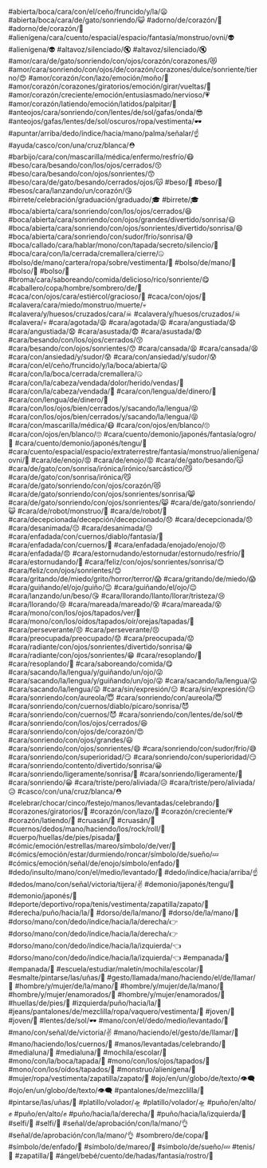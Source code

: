 
#abierta/boca/cara/con/el/ceño/fruncido/y/la/😦
#abierta/boca/cara/de/gato/sonriendo/😺
#adorno/de/corazón/💟
#adorno/de/corazón/💟
#alienígena/cara/cuento/espacial/espacio/fantasía/monstruo/ovni/👽
#alienígena/👽
#altavoz/silenciado/🔇
#altavoz/silenciado/🔇
#amor/cara/de/gato/sonriendo/con/ojos/corazón/corazones/😻
#amor/cara/sonriendo/con/ojos/de/corazón/corazones/dulce/sonriente/tierno/😍
#amor/corazón/con/lazo/emoción/moño/💝
#amor/corazón/corazones/giratorios/emoción/girar/vueltas/💞
#amor/corazón/creciente/emoción/entusiasmado/nervioso/💗
#amor/corazón/latiendo/emoción/latidos/palpitar/💓
#anteojos/cara/sonriendo/con/lentes/de/sol/gafas/onda/😎
#anteojos/gafas/lentes/de/sol/oscuros/ropa/vestimenta/🕶
#apuntar/arriba/dedo/índice/hacia/mano/palma/señalar/☝
#ayuda/casco/con/una/cruz/blanca/⛑
#barbijo/cara/con/mascarilla/médica/enfermo/resfrío/😷
#beso/cara/besando/con/los/ojos/cerrados/😚
#beso/cara/besando/con/ojos/sonrientes/😙
#beso/cara/de/gato/besando/cerrados/ojos/😽
#beso/💏
#beso/💏
#besos/cara/lanzando/un/corazón/😘
#birrete/celebración/graduación/graduado/🎓
#birrete/🎓
#boca/abierta/cara/sonriendo/con/los/ojos/cerrados/😆
#boca/abierta/cara/sonriendo/con/ojos/grandes/divertido/sonrisa/😃
#boca/abierta/cara/sonriendo/con/ojos/sonrientes/divertido/sonrisa/😄
#boca/abierta/cara/sonriendo/con/sudor/frío/sonrisa/😅
#boca/callado/cara/hablar/mono/con/tapada/secreto/silencio/🙊
#boca/cara/con/la/cerrada/cremallera/cierre/🤐
#bolso/de/mano/cartera/ropa/sobre/vestimenta/👝
#bolso/de/mano/👝
#bolso/👜
#bolso/👜
#broma/cara/saboreando/comida/delicioso/rico/sonriente/😋
#caballero/copa/hombre/sombrero/de/🎩
#caca/con/ojos/cara/estiércol/gracioso/💩
#caca/con/ojos/💩
#calavera/cara/miedo/monstruo/muerte/💀
#calavera/y/huesos/cruzados/cara/☠
#calavera/y/huesos/cruzados/☠
#calavera/💀
#cara/agotada/😩
#cara/agotada/😩
#cara/angustiada/😧
#cara/angustiada/😧
#cara/asustada/😨
#cara/asustada/😨
#cara/besando/con/los/ojos/cerrados/😚
#cara/besando/con/ojos/sonrientes/😙
#cara/cansada/😫
#cara/cansada/😫
#cara/con/ansiedad/y/sudor/😰
#cara/con/ansiedad/y/sudor/😰
#cara/con/el/ceño/fruncido/y/la/boca/abierta/😦
#cara/con/la/boca/cerrada/cremallera/🤐
#cara/con/la/cabeza/vendada/dolor/herido/vendas/🤕
#cara/con/la/cabeza/vendada/🤕
#cara/con/lengua/de/dinero/🤑
#cara/con/lengua/de/dinero/🤑
#cara/con/los/ojos/bien/cerrados/y/sacando/la/lengua/😝
#cara/con/los/ojos/bien/cerrados/y/sacando/la/lengua/😝
#cara/con/mascarilla/médica/😷
#cara/con/ojos/en/blanco/🙄
#cara/con/ojos/en/blanco/🙄
#cara/cuento/demonio/japonés/fantasía/ogro/👹
#cara/cuento/demonio/japonés/tengu/👺
#cara/cuento/espacial/espacio/extraterrestre/fantasía/monstruo/alienígena/ovni/👾
#cara/de/enojo/😡
#cara/de/enojo/😡
#cara/de/gato/besando/😽
#cara/de/gato/con/sonrisa/irónica/irónico/sarcástico/😼
#cara/de/gato/con/sonrisa/irónica/😼
#cara/de/gato/sonriendo/con/ojos/corazón/😻
#cara/de/gato/sonriendo/con/ojos/sonrientes/sonrisa/😸
#cara/de/gato/sonriendo/con/ojos/sonrientes/😸
#cara/de/gato/sonriendo/😺
#cara/de/robot/monstruo/🤖
#cara/de/robot/🤖
#cara/decepcionada/decepción/decepcionado/😞
#cara/decepcionada/😞
#cara/desanimada/😔
#cara/desanimada/😔
#cara/enfadada/con/cuernos/diablo/fantasía/👿
#cara/enfadada/con/cuernos/👿
#cara/enfadada/enojado/enojo/😠
#cara/enfadada/😠
#cara/estornudando/estornudar/estornudo/resfrío/🤧
#cara/estornudando/🤧
#cara/feliz/con/ojos/sonrientes/sonrisa/😊
#cara/feliz/con/ojos/sonrientes/😊
#cara/gritando/de/miedo/grito/horror/terror/😱
#cara/gritando/de/miedo/😱
#cara/guiñando/el/ojo/guiño/😉
#cara/guiñando/el/ojo/😉
#cara/lanzando/un/beso/😘
#cara/llorando/llanto/llorar/tristeza/😢
#cara/llorando/😢
#cara/mareada/mareado/😵
#cara/mareada/😵
#cara/mono/con/los/ojos/tapados/ver/🙈
#cara/mono/con/los/oídos/tapados/oír/orejas/tapadas/🙉
#cara/perseverante/😣
#cara/perseverante/😣
#cara/preocupada/preocupado/😟
#cara/preocupada/😟
#cara/radiante/con/ojos/sonrientes/divertido/sonrisa/😁
#cara/radiante/con/ojos/sonrientes/😁
#cara/resoplando/😤
#cara/resoplando/😤
#cara/saboreando/comida/😋
#cara/sacando/la/lengua/y/guiñando/un/ojo/😜
#cara/sacando/la/lengua/y/guiñando/un/ojo/😜
#cara/sacando/la/lengua/😛
#cara/sacando/la/lengua/😛
#cara/sin/expresión/😑
#cara/sin/expresión/😑
#cara/sonriendo/con/aureola/😇
#cara/sonriendo/con/aureola/😇
#cara/sonriendo/con/cuernos/diablo/pícaro/sonrisa/😈
#cara/sonriendo/con/cuernos/😈
#cara/sonriendo/con/lentes/de/sol/😎
#cara/sonriendo/con/los/ojos/cerrados/😆
#cara/sonriendo/con/ojos/de/corazón/😍
#cara/sonriendo/con/ojos/grandes/😃
#cara/sonriendo/con/ojos/sonrientes/😄
#cara/sonriendo/con/sudor/frío/😅
#cara/sonriendo/con/superioridad/😏
#cara/sonriendo/con/superioridad/😏
#cara/sonriendo/contento/divertido/sonrisa/😀
#cara/sonriendo/ligeramente/sonrisa/🙂
#cara/sonriendo/ligeramente/🙂
#cara/sonriendo/😀
#cara/triste/pero/aliviada/😥
#cara/triste/pero/aliviada/😥
#casco/con/una/cruz/blanca/⛑
#celebrar/chocar/cinco/festejo/manos/levantadas/celebrando/🙌
#corazones/giratorios/💞
#corazón/con/lazo/💝
#corazón/creciente/💗
#corazón/latiendo/💓
#cruasán/🌙
#cruasán/🌙
#cuernos/dedos/mano/haciendo/los/rock/roll/🤘
#cuerpo/huellas/de/pies/pisada/👣
#cómic/emoción/estrellas/mareo/símbolo/de/ver/💫
#cómics/emoción/estar/durmiendo/roncar/símbolo/de/sueño/💤
#cómics/emoción/señal/de/enojo/símbolo/enfado/💢
#dedo/insulto/mano/con/el/medio/levantado/🖕
#dedo/índice/hacia/arriba/☝
#dedos/mano/con/señal/victoria/tijera/✌
#demonio/japonés/tengu/👺
#demonio/japonés/👹
#deporte/deportivo/ropa/tenis/vestimenta/zapatilla/zapato/👟
#derecha/puño/hacia/la/🤜
#dorso/de/la/mano/🤚
#dorso/de/la/mano/🤚
#dorso/mano/con/dedo/índice/hacia/la/derecha/👉
#dorso/mano/con/dedo/índice/hacia/la/derecha/👉
#dorso/mano/con/dedo/índice/hacia/la/izquierda/👈
#dorso/mano/con/dedo/índice/hacia/la/izquierda/👈
#empanada/🥟
#empanada/🥟
#escuela/estudiar/maletín/mochila/escolar/🎒
#esmalte/pintarse/las/uñas/💅
#gesto/llamada/mano/haciendo/el/de/llamar/🤙
#hombre/y/mujer/de/la/mano/👫
#hombre/y/mujer/de/la/mano/👫
#hombre/y/mujer/enamorados/💑
#hombre/y/mujer/enamorados/💑
#huellas/de/pies/👣
#izquierda/puño/hacia/la/🤛
#jeans/pantalones/de/mezclilla/ropa/vaquero/vestimenta/👖
#joven/🧒
#joven/🧒
#lentes/de/sol/🕶
#mano/con/el/dedo/medio/levantado/🖕
#mano/con/señal/de/victoria/✌
#mano/haciendo/el/gesto/de/llamar/🤙
#mano/haciendo/los/cuernos/🤘
#manos/levantadas/celebrando/🙌
#medialuna/🥐
#medialuna/🥐
#mochila/escolar/🎒
#mono/con/la/boca/tapada/🙊
#mono/con/los/ojos/tapados/🙈
#mono/con/los/oídos/tapados/🙉
#monstruo/alienígena/👾
#mujer/ropa/vestimenta/zapatilla/zapato/👠
#ojo/en/un/globo/de/texto/👁‍🗨
#ojo/en/un/globo/de/texto/👁‍🗨
#pantalones/de/mezclilla/👖
#pintarse/las/uñas/💅
#platillo/volador/🛸
#platillo/volador/🛸
#puño/en/alto/✊
#puño/en/alto/✊
#puño/hacia/la/derecha/🤜
#puño/hacia/la/izquierda/🤛
#selfi/🤳
#selfi/🤳
#señal/de/aprobación/con/la/mano/👌
#señal/de/aprobación/con/la/mano/👌
#sombrero/de/copa/🎩
#símbolo/de/enfado/💢
#símbolo/de/mareo/💫
#símbolo/de/sueño/💤
#tenis/👟
#zapatilla/👠
#ángel/bebé/cuento/de/hadas/fantasía/rostro/👼